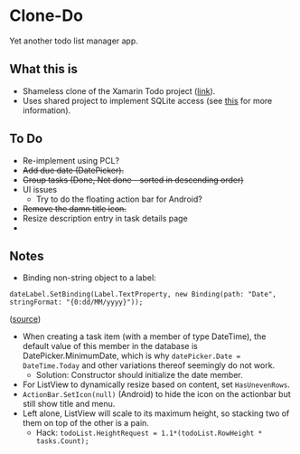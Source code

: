 # Clone-Do
Yet another todo list manager app.

## What this is
* Shameless clone of the Xamarin Todo project ([link](https://github.com/xamarin/xamarin-forms-samples/tree/master/Todo)).
* Uses shared project to implement SQLite access (see [this](http://github.com/chinalaunchlabs/reference-sqlite) for more information).

## To Do
* Re-implement using PCL?
* ~~Add due date (DatePicker).~~
* ~~Group tasks (Done, Not done - sorted in descending order)~~
* UI issues
	* Try to do the floating action bar for Android?
* ~~Remove the damn title icon.~~
* Resize description entry in task details page
* 

## Notes
* Binding non-string object to a label:
```
dateLabel.SetBinding(Label.TextProperty, new Binding(path: "Date", stringFormat: "{0:dd/MM/yyyy}"));
```
([source](https://forums.xamarin.com/discussion/comment/57802/#Comment_57802))
* When creating a task item (with a member of type DateTime), the default value of this member in the database is DatePicker.MinimumDate, which is why `datePicker.Date = DateTime.Today` and other variations thereof seemingly do not work.
	* Solution: Constructor should initialize the date member.
* For ListView to dynamically resize based on content, set `HasUnevenRows`.
* `ActionBar.SetIcon(null)` (Android) to hide the icon on the actionbar but still show title and menu.
* Left alone, ListView will scale to its maximum height, so stacking two of them on top of the other is a pain. 
	* Hack: `todoList.HeightRequest = 1.1*(todoList.RowHeight * tasks.Count);`